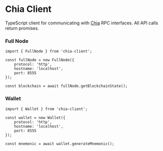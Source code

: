 # Chia Client

TypeScript client for communicating with [Chia](https://www.chia.net/) RPC interfaces. All API calls return promises.

### Full Node

```
import { FullNode } from 'chia-client';

const fullNode = new FullNode({
    protocol: 'http',
    hostname: 'localhost',
    port: 8555
});

const blockchain = await fullNode.getBlockchainState();
```

### Wallet

```
import { Wallet } from 'chia-client';

const wallet = new Wallet({
    protocol: 'http',
    hostname: 'localhost',
    port: 8555
});

const mnemonic = await wallet.generateMnemonic();
```

